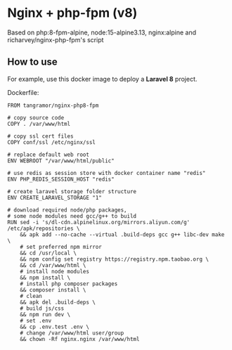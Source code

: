 # Nginx + php-fpm (v8)

Based on php:8-fpm-alpine, node:15-alpine3.13, nginx:alpine and richarvey/nginx-php-fpm's script

## How to use

For example, use this docker image to deploy a **Laravel 8** project.

Dockerfile:

```
FROM tangramor/nginx-php8-fpm

# copy source code
COPY . /var/www/html

# copy ssl cert files
COPY conf/ssl /etc/nginx/ssl

# replace default web root
ENV WEBROOT "/var/www/html/public"

# use redis as session store with docker container name "redis"
ENV PHP_REDIS_SESSION_HOST "redis"

# create laravel storage folder structure
ENV CREATE_LARAVEL_STORAGE "1"

# download required node/php packages, 
# some node modules need gcc/g++ to build
RUN sed -i 's/dl-cdn.alpinelinux.org/mirrors.aliyun.com/g' /etc/apk/repositories \
    && apk add --no-cache --virtual .build-deps gcc g++ libc-dev make \
    # set preferred npm mirror
    && cd /usr/local \
    && npm config set registry https://registry.npm.taobao.org \
    && cd /var/www/html \
    # install node modules
    && npm install \
    # install php composer packages
    && composer install \
    # clean
    && apk del .build-deps \
    # build js/css
    && npm run dev \
    # set .env
    && cp .env.test .env \
    # change /var/www/html user/group
    && chown -Rf nginx.nginx /var/www/html
```

